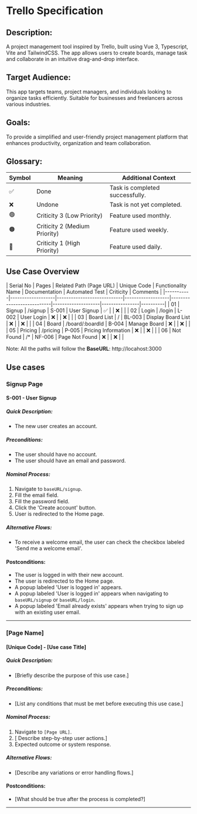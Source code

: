 Trello Specification
====================

## Description:
A project management tool inspired by Trello, built using Vue 3, Typescript, Vite and TailwindCSS. The app allows users to create boards, manage task and collaborate in an intuitive drag-and-drop interface.

## Target Audience:
This app targets teams, project managers, and individuals looking to organize tasks efficiently. Suitable for businesses and freelancers across various industries.

## Goals:
To provide a simplified and user-friendly project management platform that enhances productivity, organization and team collaboration.

## Glossary:

| Symbol | Meaning                      | Additional Context                      |
|--------|------------------------------|-----------------------------------------|
|✅      | Done                         | Task is completed successfully.         |
|❌      | Undone                       | Task is not yet completed.              |
|🟢      | Criticity 3 (Low Priority)   | Feature used monthly.                   |
|🟠      | Criticity 2 (Medium Priority)| Feature used weekly.                    |
|🔴      | Criticity 1 (High Priority)  | Feature used daily.                     |

## Use Case Overview

| Serial No | Pages             | Related Path (Page URL)    | Unique Code       | Functionality Name        | Documentation      | Automated Test | Criticity | Comments |
|-----------|-------------------|----------------------------|-------------------|---------------------------|--------------------|----------------|----------|
| 01        | Signup            | /signup                    | S-001              | User Signup               | ✅            |      | ❌              |          |
| 02        | Login             | /login                     | L-002              | User Login                | ❌            |      | ❌              |          |
| 03        | Board List        | /                          | BL-003             | Display Board List        | ❌            |      | ❌              |          |
| 04        | Board             | /board/:boardId              | B-004              | Manage Board              | ❌            |      | ❌              |          |
| 05        | Pricing           | /pricing                   | P-005              | Pricing Information       | ❌            |      | ❌              |          |
| 06        | Not Found         | /*                         | NF-006             | Page Not Found            | ❌            |      | ❌              |          |

Note: All the paths will follow the **BaseURL**: http://locahost:3000

## Use cases

### Signup Page
#### S-001 - User Signup
##### Quick Description:
- The new user creates an account.

##### Preconditions:
- The user should have no account.
- The user should have an email and password.

##### Nominal Process:
1. Navigate to `baseURL/signup`.
2. Fill the email field.
3. Fill the password field.
4. Click the 'Create account' button.
5. User is redirected to the Home page.

##### Alternative Flows:
- To receive a welcome email, the user can check the checkbox labeled 'Send me a welcome email'.

#### Postconditions:
- The user is logged in with their new account.
- The user is redirected to the Home page.
- A popup labeled 'User is logged in' appears.
- A popup labeled 'User is logged in' appears when navigating to `baseURL/signup` or `baseURL/login`.
- A popup labeled 'Email already exists' appears when trying to sign up with an existing user email.

***

### [Page Name]
#### [Unique Code] - [Use case Title]
##### Quick Description:
- [Briefly describe the purpose of this use case.]

##### Preconditions:
- [List any conditions that must be met before executing this use case.]

##### Nominal Process:
1. Navigate to `[Page URL]`.
2. [ Describe step-by-step user actions.]
3. Expected outcome or system response.

##### Alternative Flows:
- [Describe any variations or error handling flows.]

#### Postconditions:
- [What should be true after the process is completed?]

***